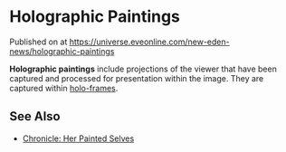 # Holographic Paintings
Published on  at https://universe.eveonline.com/new-eden-news/holographic-paintings

**Holographic paintings** include projections of the viewer that have
been captured and processed for presentation within the image. They are
captured within [holo-frames](3yafvTdLzDP8Y6rUI6QNaX).

See Also
--------
-   [Chronicle: Her Painted Selves](4UeJHkSouA4f1QCD0c81x9)
